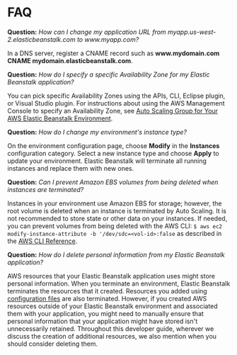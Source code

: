 # FAQ<a name="troubleshooting-faq"></a>

**Question:** *How can I change my application URL from myapp\.us\-west\-2\.elasticbeanstalk\.com to www\.myapp\.com?*

In a DNS server, register a CNAME record such as **www\.mydomain\.com CNAME mydomain\.elasticbeanstalk\.com**\.

**Question:** *How do I specify a specific Availability Zone for my Elastic Beanstalk application?*

You can pick specific Availability Zones using the APIs, CLI, Eclipse plugin, or Visual Studio plugin\. For instructions about using the AWS Management Console to specify an Availability Zone, see [Auto Scaling Group for Your AWS Elastic Beanstalk Environment](using-features.managing.as.md)\.

**Question:** *How do I change my environment's instance type?*

On the environment configuration page, choose **Modify** in the **Instances** configuration category\. Select a new instance type and choose **Apply** to update your environment\. Elastic Beanstalk will terminate all running instances and replace them with new ones\.

**Question:** *Can I prevent Amazon EBS volumes from being deleted when instances are terminated?*

Instances in your environment use Amazon EBS for storage; however, the root volume is deleted when an instance is terminated by Auto Scaling\. It is not recommended to store state or other data on your instances\. If needed, you can prevent volumes from being deleted with the AWS CLI: `$ aws ec2 modify-instance-attribute -b '/dev/sdc=<vol-id>:false` as described in the [AWS CLI Reference](https://docs.aws.amazon.com/cli/latest/reference/ec2/modify-instance-attribute.html)\.

**Question:** *How do I delete personal information from my Elastic Beanstalk application?*

AWS resources that your Elastic Beanstalk application uses might store personal information\. When you terminate an environment, Elastic Beanstalk terminates the resources that it created\. Resources you added using [configuration files](ebextensions.md) are also terminated\. However, if you created AWS resources outside of your Elastic Beanstalk environment and associated them with your application, you might need to manually ensure that personal information that your application might have stored isn't unnecessarily retained\. Throughout this developer guide, wherever we discuss the creation of additional resources, we also mention when you should consider deleting them\.